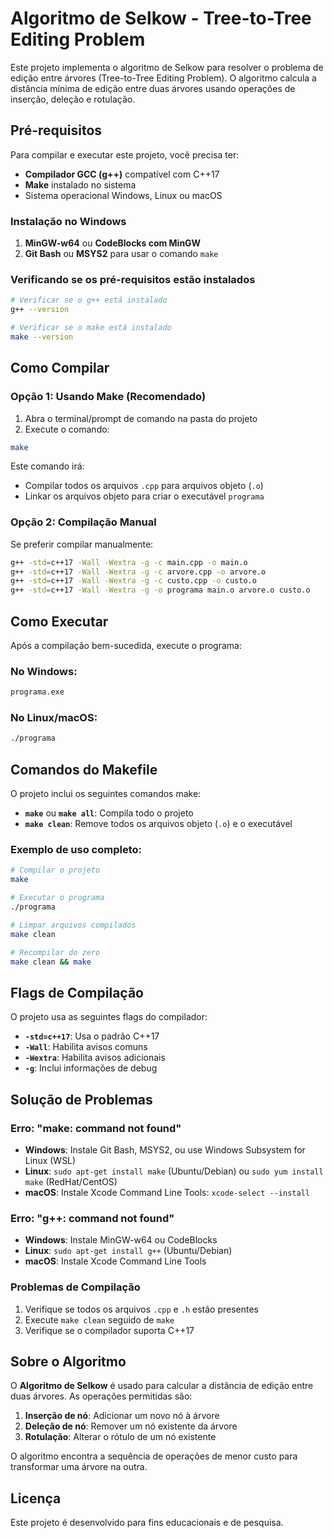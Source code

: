# Algoritmo de Selkow - Tree-to-Tree Editing Problem

Este projeto implementa o algoritmo de Selkow para resolver o problema de edição entre árvores (Tree-to-Tree Editing Problem). O algoritmo calcula a distância mínima de edição entre duas árvores usando operações de inserção, deleção e rotulação.

## Pré-requisitos

Para compilar e executar este projeto, você precisa ter:

- **Compilador GCC (g++)** compatível com C++17
- **Make** instalado no sistema
- Sistema operacional Windows, Linux ou macOS

### Instalação no Windows

1. **MinGW-w64** ou **CodeBlocks com MinGW**
2. **Git Bash** ou **MSYS2** para usar o comando `make`

### Verificando se os pré-requisitos estão instalados

```bash
# Verificar se o g++ está instalado
g++ --version

# Verificar se o make está instalado
make --version
```

## Como Compilar

### Opção 1: Usando Make (Recomendado)

1. Abra o terminal/prompt de comando na pasta do projeto
2. Execute o comando:

```bash
make
```

Este comando irá:
- Compilar todos os arquivos `.cpp` para arquivos objeto (`.o`)
- Linkar os arquivos objeto para criar o executável `programa`

### Opção 2: Compilação Manual

Se preferir compilar manualmente:

```bash
g++ -std=c++17 -Wall -Wextra -g -c main.cpp -o main.o
g++ -std=c++17 -Wall -Wextra -g -c arvore.cpp -o arvore.o
g++ -std=c++17 -Wall -Wextra -g -c custo.cpp -o custo.o
g++ -std=c++17 -Wall -Wextra -g -o programa main.o arvore.o custo.o
```

## Como Executar

Após a compilação bem-sucedida, execute o programa:

### No Windows:
```cmd
programa.exe
```

### No Linux/macOS:
```bash
./programa
```

## Comandos do Makefile

O projeto inclui os seguintes comandos make:

- **`make`** ou **`make all`**: Compila todo o projeto
- **`make clean`**: Remove todos os arquivos objeto (`.o`) e o executável

### Exemplo de uso completo:

```bash
# Compilar o projeto
make

# Executar o programa
./programa

# Limpar arquivos compilados
make clean

# Recompilar do zero
make clean && make
```

## Flags de Compilação

O projeto usa as seguintes flags do compilador:

- **`-std=c++17`**: Usa o padrão C++17
- **`-Wall`**: Habilita avisos comuns
- **`-Wextra`**: Habilita avisos adicionais
- **`-g`**: Inclui informações de debug

## Solução de Problemas

### Erro: "make: command not found"
- **Windows**: Instale Git Bash, MSYS2, ou use Windows Subsystem for Linux (WSL)
- **Linux**: `sudo apt-get install make` (Ubuntu/Debian) ou `sudo yum install make` (RedHat/CentOS)
- **macOS**: Instale Xcode Command Line Tools: `xcode-select --install`

### Erro: "g++: command not found"
- **Windows**: Instale MinGW-w64 ou CodeBlocks
- **Linux**: `sudo apt-get install g++` (Ubuntu/Debian)
- **macOS**: Instale Xcode Command Line Tools

### Problemas de Compilação
1. Verifique se todos os arquivos `.cpp` e `.h` estão presentes
2. Execute `make clean` seguido de `make`
3. Verifique se o compilador suporta C++17

## Sobre o Algoritmo

O **Algoritmo de Selkow** é usado para calcular a distância de edição entre duas árvores. As operações permitidas são:

1. **Inserção de nó**: Adicionar um novo nó à árvore
2. **Deleção de nó**: Remover um nó existente da árvore
3. **Rotulação**: Alterar o rótulo de um nó existente

O algoritmo encontra a sequência de operações de menor custo para transformar uma árvore na outra.

## Licença

Este projeto é desenvolvido para fins educacionais e de pesquisa.
